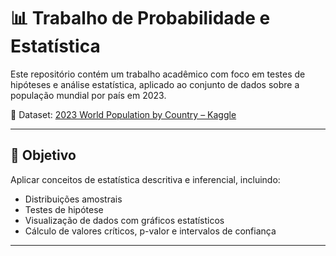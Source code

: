 # 📊 Trabalho de Probabilidade e Estatística

Este repositório contém um trabalho acadêmico com foco em testes de hipóteses e análise estatística, aplicado ao conjunto de dados sobre a população mundial por país em 2023.

📌 Dataset: [2023 World Population by Country – Kaggle](https://www.kaggle.com/datasets/rajkumarpandey02/2023-world-population-by-country)

---

## 🎯 Objetivo

Aplicar conceitos de estatística descritiva e inferencial, incluindo:

- Distribuições amostrais
- Testes de hipótese
- Visualização de dados com gráficos estatísticos
- Cálculo de valores críticos, p-valor e intervalos de confiança

---
